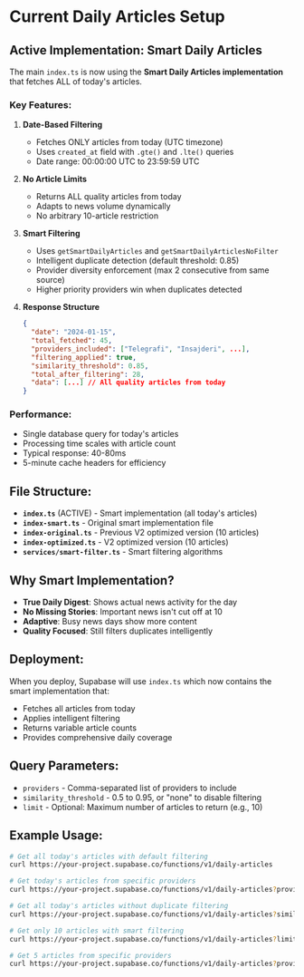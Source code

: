 # Current Daily Articles Setup

## Active Implementation: Smart Daily Articles

The main `index.ts` is now using the **Smart Daily Articles implementation** that fetches ALL of today's articles.

### Key Features:

1. **Date-Based Filtering**

   - Fetches ONLY articles from today (UTC timezone)
   - Uses `created_at` field with `.gte()` and `.lte()` queries
   - Date range: 00:00:00 UTC to 23:59:59 UTC

2. **No Article Limits**

   - Returns ALL quality articles from today
   - Adapts to news volume dynamically
   - No arbitrary 10-article restriction

3. **Smart Filtering**

   - Uses `getSmartDailyArticles` and `getSmartDailyArticlesNoFilter`
   - Intelligent duplicate detection (default threshold: 0.85)
   - Provider diversity enforcement (max 2 consecutive from same source)
   - Higher priority providers win when duplicates detected

4. **Response Structure**
   ```json
   {
     "date": "2024-01-15",
     "total_fetched": 45,
     "providers_included": ["Telegrafi", "Insajderi", ...],
     "filtering_applied": true,
     "similarity_threshold": 0.85,
     "total_after_filtering": 28,
     "data": [...] // All quality articles from today
   }
   ```

### Performance:

- Single database query for today's articles
- Processing time scales with article count
- Typical response: 40-80ms
- 5-minute cache headers for efficiency

## File Structure:

- **`index.ts`** (ACTIVE) - Smart implementation (all today's articles)
- **`index-smart.ts`** - Original smart implementation file
- **`index-original.ts`** - Previous V2 optimized version (10 articles)
- **`index-optimized.ts`** - V2 optimized version (10 articles)
- **`services/smart-filter.ts`** - Smart filtering algorithms

## Why Smart Implementation?

- **True Daily Digest**: Shows actual news activity for the day
- **No Missing Stories**: Important news isn't cut off at 10
- **Adaptive**: Busy news days show more content
- **Quality Focused**: Still filters duplicates intelligently

## Deployment:

When you deploy, Supabase will use `index.ts` which now contains the smart implementation that:

- Fetches all articles from today
- Applies intelligent filtering
- Returns variable article counts
- Provides comprehensive daily coverage

## Query Parameters:

- `providers` - Comma-separated list of providers to include
- `similarity_threshold` - 0.5 to 0.95, or "none" to disable filtering
- `limit` - Optional: Maximum number of articles to return (e.g., 10)

## Example Usage:

```bash
# Get all today's articles with default filtering
curl https://your-project.supabase.co/functions/v1/daily-articles

# Get today's articles from specific providers
curl https://your-project.supabase.co/functions/v1/daily-articles?providers=Telegrafi,Insajderi

# Get all today's articles without duplicate filtering
curl https://your-project.supabase.co/functions/v1/daily-articles?similarity_threshold=none

# Get only 10 articles with smart filtering
curl https://your-project.supabase.co/functions/v1/daily-articles?limit=10

# Get 5 articles from specific providers
curl https://your-project.supabase.co/functions/v1/daily-articles?providers=Telegrafi,Insajderi&limit=5
```
